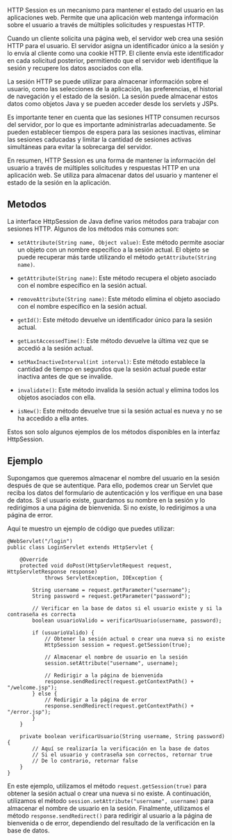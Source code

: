 HTTP Session es un mecanismo para mantener el estado del usuario en las aplicaciones web. Permite que una aplicación web mantenga información sobre el usuario a través de múltiples solicitudes y respuestas HTTP.

Cuando un cliente solicita una página web, el servidor web crea una sesión HTTP para el usuario. El servidor asigna un identificador único a la sesión y lo envía al cliente como una cookie HTTP. El cliente envía este identificador en cada solicitud posterior, permitiendo que el servidor web identifique la sesión y recupere los datos asociados con ella.

La sesión HTTP se puede utilizar para almacenar información sobre el usuario, como las selecciones de la aplicación, las preferencias, el historial de navegación y el estado de la sesión. La sesión puede almacenar estos datos como objetos Java y se pueden acceder desde los servlets y JSPs.

Es importante tener en cuenta que las sesiones HTTP consumen recursos del servidor, por lo que es importante administrarlas adecuadamente. Se pueden establecer tiempos de espera para las sesiones inactivas, eliminar las sesiones caducadas y limitar la cantidad de sesiones activas simultáneas para evitar la sobrecarga del servidor.

En resumen, HTTP Session es una forma de mantener la información del usuario a través de múltiples solicitudes y respuestas HTTP en una aplicación web. Se utiliza para almacenar datos del usuario y mantener el estado de la sesión en la aplicación.

## Metodos

La interface HttpSession de Java define varios métodos para trabajar con sesiones HTTP. Algunos de los métodos más comunes son:

-   `setAttribute(String name, Object value)`: Este método permite asociar un objeto con un nombre específico a la sesión actual. El objeto se puede recuperar más tarde utilizando el método `getAttribute(String name)`.
    
-   `getAttribute(String name)`: Este método recupera el objeto asociado con el nombre específico en la sesión actual.
    
-   `removeAttribute(String name)`: Este método elimina el objeto asociado con el nombre específico en la sesión actual.
    
-   `getId()`: Este método devuelve un identificador único para la sesión actual.
    
-   `getLastAccessedTime()`: Este método devuelve la última vez que se accedió a la sesión actual.
    
-   `setMaxInactiveInterval(int interval)`: Este método establece la cantidad de tiempo en segundos que la sesión actual puede estar inactiva antes de que se invalide.
    
-   `invalidate()`: Este método invalida la sesión actual y elimina todos los objetos asociados con ella.
    
-   `isNew()`: Este método devuelve true si la sesión actual es nueva y no se ha accedido a ella antes.
    

Estos son solo algunos ejemplos de los métodos disponibles en la interfaz HttpSession.

## Ejemplo

Supongamos que queremos almacenar el nombre del usuario en la sesión después de que se autentique. Para ello, podemos crear un Servlet que reciba los datos del formulario de autenticación y los verifique en una base de datos. Si el usuario existe, guardamos su nombre en la sesión y lo redirigimos a una página de bienvenida. Si no existe, lo redirigimos a una página de error.

Aquí te muestro un ejemplo de código que puedes utilizar:

```
@WebServlet("/login")
public class LoginServlet extends HttpServlet {
    
    @Override
    protected void doPost(HttpServletRequest request, HttpServletResponse response)
            throws ServletException, IOException {
        
        String username = request.getParameter("username");
        String password = request.getParameter("password");
        
        // Verificar en la base de datos si el usuario existe y si la contraseña es correcta
        boolean usuarioValido = verificarUsuario(username, password);
        
        if (usuarioValido) {
            // Obtener la sesión actual o crear una nueva si no existe
            HttpSession session = request.getSession(true);
            
            // Almacenar el nombre de usuario en la sesión
            session.setAttribute("username", username);
            
            // Redirigir a la página de bienvenida
            response.sendRedirect(request.getContextPath() + "/welcome.jsp");
        } else {
            // Redirigir a la página de error
            response.sendRedirect(request.getContextPath() + "/error.jsp");
        }
    }
    
    private boolean verificarUsuario(String username, String password) {
        // Aquí se realizaría la verificación en la base de datos
        // Si el usuario y contraseña son correctos, retornar true
        // De lo contrario, retornar false
    }
}
```

En este ejemplo, utilizamos el método `request.getSession(true)` para obtener la sesión actual o crear una nueva si no existe. A continuación, utilizamos el método `session.setAttribute("username", username)` para almacenar el nombre de usuario en la sesión. Finalmente, utilizamos el método `response.sendRedirect()` para redirigir al usuario a la página de bienvenida o de error, dependiendo del resultado de la verificación en la base de datos.
